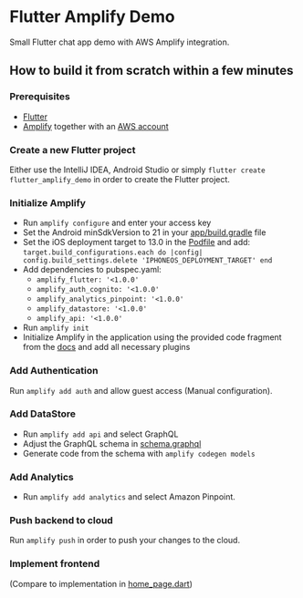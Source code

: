# Flutter Amplify Demo

Small Flutter chat app demo with AWS Amplify integration.

## How to build it from scratch within a few minutes

### Prerequisites

- [Flutter](https://flutter.dev)
- [Amplify](https://docs.amplify.aws/start/q/integration/flutter)
together with an [AWS account](https://console.aws.amazon.com)

### Create a new Flutter project

Either use the IntelliJ IDEA, Android Studio or simply `flutter create flutter_amplify_demo`
in order to create the Flutter project.

### Initialize Amplify

- Run `amplify configure` and enter your access key
- Set the Android minSdkVersion to 21 in your [app/build.gradle](android/app/build.gradle) file
- Set the iOS deployment target to 13.0 in the [Podfile](ios/Podfile) and add:
  `target.build_configurations.each do |config|
  config.build_settings.delete 'IPHONEOS_DEPLOYMENT_TARGET'
  end`
- Add dependencies to pubspec.yaml:
    - `amplify_flutter: '<1.0.0'`
    - `amplify_auth_cognito: '<1.0.0'`
    - `amplify_analytics_pinpoint: '<1.0.0'`
    - `amplify_datastore: '<1.0.0'`
    - `amplify_api: '<1.0.0'`
- Run `amplify init`
- Initialize Amplify in the application using the provided code fragment from the
[docs](https://docs.amplify.aws/lib/project-setup/create-application/q/platform/flutter#n3-provision-the-backend-with-amplify-cli)
  and add all necessary plugins
  
### Add Authentication

Run `amplify add auth` and allow guest access (Manual configuration).

### Add DataStore

- Run `amplify add api` and select GraphQL
- Adjust the GraphQL schema in [schema.graphql](amplify/backend/api/flutteramplifydemo/schema.graphql)
- Generate code from the schema with `amplify codegen models`

### Add Analytics
- Run `amplify add analytics` and select Amazon Pinpoint.

### Push backend to cloud

Run `amplify push` in order to push your changes to the cloud.

### Implement frontend

(Compare to implementation in [home_page.dart](lib/home_page.dart))
